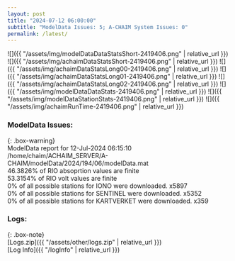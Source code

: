 ```yaml
---
layout: post
title: "2024-07-12 06:00:00"
subtitle: "ModelData Issues: 5; A-CHAIM System Issues: 0"
permalink: /latest/
---
```


![]({{ "/assets/img/modelDataDataStatsShort-2419406.png" | relative_url }})
![]({{ "/assets/img/achaimDataStatsShort-2419406.png" | relative_url }})
![]({{ "/assets/img/achaimDataStatsLong00-2419406.png" | relative_url }})
![]({{ "/assets/img/achaimDataStatsLong01-2419406.png" | relative_url }})
![]({{ "/assets/img/achaimDataStatsLong02-2419406.png" | relative_url }})
![]({{ "/assets/img/modelDataDataStats-2419406.png" | relative_url }})
![]({{ "/assets/img/modelDataStationStats-2419406.png" | relative_url }})
![]({{ "/assets/img/achaimRunTime-2419406.png" | relative_url }})


### ModelData Issues:  
  
{: .box-warning}  
 ModelData report for 12-Jul-2024 06:15:10   
 /home/chaim/ACHAIM_SERVER/A-CHAIM/modelData/2024/194/06/modelData.mat   
 46.3826% of RIO absoprtion values are finite   
 53.3154% of RIO volt values are finite   
 0% of all possible stations for IONO were downloaded. x5897   
 0% of all possible stations for SENTINEL were downloaded. x5352   
 0% of all possible stations for KARTVERKET were downloaded. x359   
  


### Logs:  
  
{: .box-note}  
[Logs.zip]({{ "/assets/other/logs.zip" | relative_url }})  
[Log Info]({{ "/logInfo" | relative_url }})  

